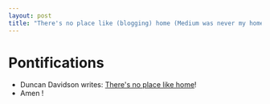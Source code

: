 ```yaml
---
layout: post
title: "There's no place like (blogging) home (Medium was never my home megamix :-) )."
---
```

# Pontifications

* Duncan Davidson writes: [There's no place like home](https://duncandavidson.com/blog/2019/01/#svn-medium)!
* Amen !